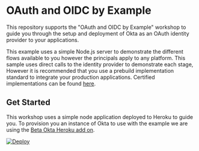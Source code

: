 # OAuth and OIDC by Example

This repository supports the "OAuth and OIDC by Example" workshop to guide you
through the setup and deployment of Okta as an OAuth identity provider to your
applications.

This example uses a simple Node.js server to demonstrate the different flows
available to you however the principals apply to any platform. This sample uses
direct calls to the identity provider to demonstrate each stage, However it is
recommended that you use a prebuild implementation standard to integrate your
production applications. Certified implementations can be found
[here](https://openid.net/developers/certified/).

## Get Started

This workshop uses a simple node application deployed to Heroku to guide you.
To provision you an instance of Okta to use with the example we are using the
[Beta Okta Heroku add on](https://devcenter.heroku.com/articles/okta).


[![Deploy](https://www.herokucdn.com/deploy/button.svg)](https://heroku.com/deploy)